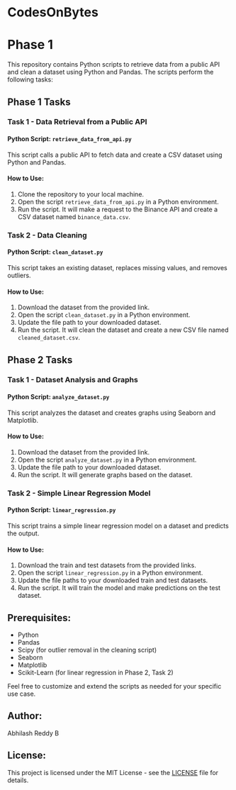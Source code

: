 # CodesOnBytes
# Phase 1

This repository contains Python scripts to retrieve data from a public API and clean a dataset using Python and Pandas. The scripts perform the following tasks:

## Phase 1 Tasks

### Task 1 - Data Retrieval from a Public API

#### Python Script: `retrieve_data_from_api.py`

This script calls a public API to fetch data and create a CSV dataset using Python and Pandas.

#### How to Use:

1. Clone the repository to your local machine.
2. Open the script `retrieve_data_from_api.py` in a Python environment.
3. Run the script. It will make a request to the Binance API and create a CSV dataset named `binance_data.csv`.

### Task 2 - Data Cleaning

#### Python Script: `clean_dataset.py`

This script takes an existing dataset, replaces missing values, and removes outliers.

#### How to Use:

1. Download the dataset from the provided link.
2. Open the script `clean_dataset.py` in a Python environment.
3. Update the file path to your downloaded dataset.
4. Run the script. It will clean the dataset and create a new CSV file named `cleaned_dataset.csv`.

## Phase 2 Tasks

### Task 1 - Dataset Analysis and Graphs

#### Python Script: `analyze_dataset.py`

This script analyzes the dataset and creates graphs using Seaborn and Matplotlib.

#### How to Use:

1. Download the dataset from the provided link.
2. Open the script `analyze_dataset.py` in a Python environment.
3. Update the file path to your downloaded dataset.
4. Run the script. It will generate graphs based on the dataset.

### Task 2 - Simple Linear Regression Model

#### Python Script: `linear_regression.py`

This script trains a simple linear regression model on a dataset and predicts the output.

#### How to Use:

1. Download the train and test datasets from the provided links.
2. Open the script `linear_regression.py` in a Python environment.
3. Update the file paths to your downloaded train and test datasets.
4. Run the script. It will train the model and make predictions on the test dataset.

## Prerequisites:

- Python
- Pandas
- Scipy (for outlier removal in the cleaning script)
- Seaborn
- Matplotlib
- Scikit-Learn (for linear regression in Phase 2, Task 2)

Feel free to customize and extend the scripts as needed for your specific use case.

## Author:

Abhilash Reddy B

## License:

This project is licensed under the MIT License - see the [LICENSE](LICENSE) file for details.
